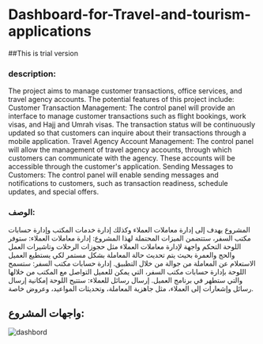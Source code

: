 # Dashboard-for-Travel-and-tourism-applications
##This is trial version
### description:
The project aims to manage customer transactions, office services, and travel agency accounts. The potential features of this project include:
Customer Transaction Management: The control panel will provide an interface to manage customer transactions such as flight bookings, work visas, and Hajj and Umrah visas. The transaction status will be continuously updated so that customers can inquire about their transactions through a mobile application.
Travel Agency Account Management: The control panel will allow the management of travel agency accounts, through which customers can communicate with the agency. These accounts will be accessible through the customer's application.
Sending Messages to Customers: The control panel will enable sending messages and notifications to customers, such as transaction readiness, schedule updates, and special offers.

### الوصف:
المشروع يهدف إلى إدارة معاملات العملاء وكذلك إدارة خدمات المكتب وإدارة حسابات مكتب السفر، ستتضمن الميزات المحتملة لهذا المشروع:
إدارة معاملات العملاء: ستوفر اللوحة التحكم واجهة لإدارة معاملات العملاء مثل حجوزات الرحلات وتاشيرات العمل والحج والعمرة بحيث يتم تحديث حالة المعاملة بشكل مستمر لكي يستطيع العميل الاستعلام عن المعاملة من جوالة من خلال التطبيق.
إدارة حسابات مكتب السفر: ستسمح اللوحة بإدارة حسابات مكتب السفر، التي يمكن للعميل التواصل مع المكتب من خلالها والتي ستطهر في برنامج العميل.
إرسال رسائل للعملاء: ستتيح اللوحة إمكانية إرسال رسائل وإشعارات إلى العملاء، مثل جاهزية المعاملة، وتحديثات المواعيد، وعروض خاصة.


## واجهات المشروع:
![dashbord](https://github.com/HavedAlhadi/Dashboard-for-Travel-and-tourism-applications/assets/130609547/9b80950a-5f98-4a3c-8023-04df42f5f2de)



